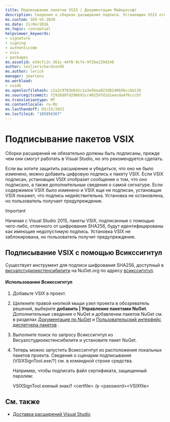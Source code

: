 ```yaml
---
title: Подписывание пакетов VSIX | Документация Майкрософт
description: Сведения о сборках расширения подписи. Установщик VSIX отображает сообщение о том, что VSIX подписан, и сведения о самой сигнатуре.
ms.custom: SEO-VS-2020
ms.date: 11/04/2016
ms.topic: conceptual
helpviewer_keywords:
- signature
- signing
- authenticode
- vsix
- packages
ms.assetid: e34cfc2c-361c-44f8-9cfe-9f2be229d248
author: leslierichardson95
ms.author: lerich
manager: jmartens
ms.workload:
- vssdk
ms.openlocfilehash: c2a2c9703eb41c1a3e5baa023d8240b56ccbb13b
ms.sourcegitcommit: f2916d8fd296b92cc402597d1d1eecda4f6cccbf
ms.translationtype: MT
ms.contentlocale: ru-RU
ms.lasthandoff: 03/25/2021
ms.locfileid: "105056367"
---
```

# <a name="signing-vsix-packages"></a>Подписывание пакетов VSIX
Сборки расширений не обязательно должны быть подписаны, прежде чем они смогут работать в Visual Studio, но это рекомендуется сделать.

 Если вы хотите защитить расширение и убедиться, что оно не было изменено, можно добавить цифровую подпись к пакету VSIX. Если VSIX подписан, установщик VSIX отобразит сообщение о том, что оно подписано, а также дополнительные сведения о самой сигнатуре. Если содержимое VSIX было изменено и VSIX еще не подписан, установщик VSIX покажет, что подпись недействительна. Установка не остановлена, но пользователь получает предупреждение.

> [!IMPORTANT]
> Начиная с Visual Studio 2015, пакеты VSIX, подписанные с помощью чего-либо, отличного от шифрования SHA256, будут идентифицированы как имеющие недопустимую подпись. Установка VSIX не заблокирована, но пользователь получит предупреждение.

## <a name="signing-a-vsix-with-vsixsigntool"></a>Подписывание VSIX с помощью Всикссигнтул
 Существует инструмент для подписи шифрования SHA256, доступный в [висуалстудиоекстенсибилити](https://www.nuget.org/profiles/VisualStudioExtensibility) на NuGet.org по адресу [всикссигнтул](https://www.nuget.org/packages/Microsoft.VSSDK.Vsixsigntool).

#### <a name="to-use-the-vsixsigntool"></a>Использование Всикссигнтул

1. Добавьте VSIX в проект.

2. Щелкните правой кнопкой мыши узел проекта в обозреватель решений, выберите **добавить &#124; Управление пакетами NuGet**.  Дополнительные сведения о NuGet и добавлении пакетов NuGet см. в разделах [Документация по NuGet](/NuGet) и [Пользовательский интерфейс диспетчера пакетов](/NuGet/Tools/Package-Manager-UI) .

3. Выполните поиск по запросу Всикссигнтул из Висуалстудиоекстенсибилити и установите пакет NuGet.

4. Теперь можно запустить Всикссигнтул из расположения локальных пакетов проекта. Сведения о сценарии подписывания (VSIXSignTool.exe/?) см. в командной строке средства.

   Например, чтобы подписать файл сертификата, защищенный паролем:

   VSIXSignTool.exeный знак/f \<certfile> /p \<password>\<VSIXfile>

## <a name="see-also"></a>См. также
- [Доставка расширений Visual Studio](../extensibility/shipping-visual-studio-extensions.md)
